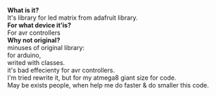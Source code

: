 <b>What is it?</b></br>
It's library for led matrix from adafruit library.</br>
<b>For what device it'is?</b></br>
For avr controllers</br>
<b>Why not original?</b></br>
minuses of original library:</br>
for arduino,</br>
writed with classes. </br>
it's bad effecienty for avr controllers.</br>
I'm tried rewrite it, but for my atmega8 giant size for code.</br>
May be exists people, when help me do faster & do smaller this code.</br>
